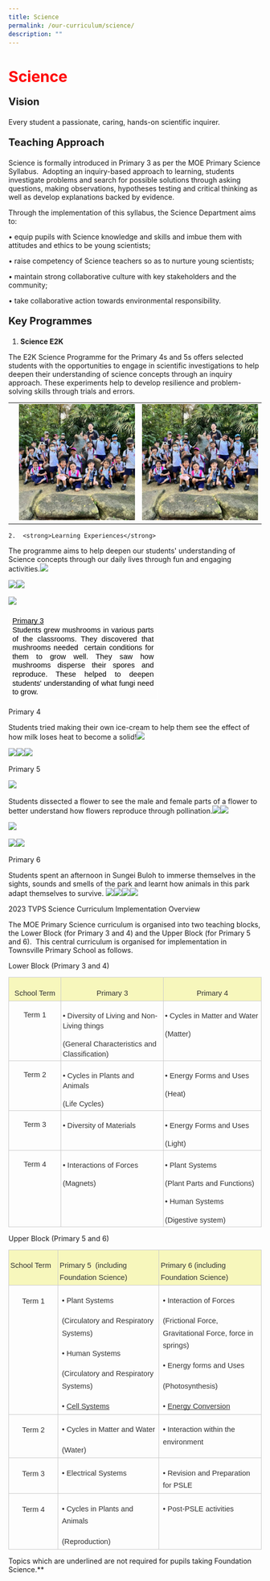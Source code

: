 ```yaml
---
title: Science
permalink: /our-curriculum/science/
description: ""
---
```

<h1 style="color:red;font-size:30px">Science</h1>

<p style="font-size:20px"><strong>Vision</strong></p>Every student a passionate, caring, hands-on scientific inquirer.

<p style="font-size:20px"><strong>Teaching Approach</strong></p>

Science is formally introduced in Primary 3 as per the MOE Primary Science Syllabus.&nbsp; Adopting an inquiry-based approach to learning, students investigate problems and search for possible solutions through asking questions, making observations, hypotheses testing and critical thinking as well as develop explanations backed by evidence.

Through the implementation of this syllabus, the Science Department aims to:

• equip pupils with Science knowledge and skills and imbue them with attitudes and ethics to be young scientists;

• raise competency of Science teachers so as to nurture young scientists;

• maintain strong collaborative culture with key stakeholders and the community;

• take collaborative action towards environmental responsibility.

<p style="font-size:20px"><strong>Key Programmes</strong>

1.  <strong>Science E2K</strong>&nbsp;
    
The E2K Science Programme for the Primary 4s and 5s offers selected students with the opportunities to engage in scientific investigations to help deepen their understanding of science concepts through an inquiry approach. These experiments help to develop resilience and problem-solving skills through trials and errors.&nbsp;

<table>
<tbody>
  <tr>
    <td>
			<img src=""></td>
		<td><img src="/images/English/english7.jpg"></td>
		<td><img src="/images/English/english7.jpg"></td>
  </tr>
</tbody>
</table>

	2.  <strong>Learning Experiences</strong>
	
The programme aims to help deepen our students' understanding of Science concepts through our daily lives through fun and engaging activities.![](https://lh6.googleusercontent.com/d40ZCkjEs_xeEsd4SA29LHTwDrH7kixLIOseaAduRknysHgobWfiA37S8dTPlJVFsQRdsszy3D72RsHnPGRdyPYtkAH_KZuHe0rs-OICrYgzTSxiKYJ9moq_mPqZ6W-hbgK0yTuQhdSYWDLRZ4mLM1M)

  
![](https://lh4.googleusercontent.com/HGZsW3sdvFtzArs9dplSVRzOk2Sqa-rQ6fJw_bvE6_LeCl3SUE0_3vHhP9mfOqOOmixjYRa1nXcuFil2tycH9TABQITF_meQBzf7cQJURVH9fe1Uldsl9WHvgVx1el7vXyXJTguL_j9BPG9x5r2xSUw)![](https://lh6.googleusercontent.com/IDEUYO08J9ortEp4Z6nx65egru6pBwEaTpZGzI51FBVlqXmwgaB2rhBPUNHmWxtZNnGvDbpisF7jwBqiVNd4b5lwG2ELBfFYNupn59lnMYPPA0ghLV5jPam5JTDK4MLlm2FDntYtd0iTBKLG1gPI8Hc)

  

  

  
![](https://lh5.googleusercontent.com/h7A4F68UPFSRHM4Th8pGyFcUdmPZjgiKULGe00j-ORI8ZvtOa1T93mFhLMzcLdLxQ2zFnGLXyGi-l5nbyb_xT6o-201Z0_vGKajM3EPq5UgY5Br0pXQPL1y5xBaPPklBXMx51mrEErGolo8rNMQYHpM)

  

<table style="border:none;border-collapse:collapse;"><colgroup><col width="296"></colgroup><tbody><tr style="height:96pt"><td style="border-left:solid #ffffff 1pt;border-right:solid #ffffff 1pt;border-bottom:solid #ffffff 1pt;border-top:solid #ffffff 1pt;vertical-align:top;padding:5pt 5pt 5pt 5pt;overflow:hidden;overflow-wrap:break-word;"><p style="line-height:1.2;text-align: justify;margin-top:0pt;margin-bottom:0pt;" dir="ltr"><span style="font-size:11pt;font-family:Arial;color:#000000;background-color:transparent;font-weight:400;font-style:normal;font-variant:normal;text-decoration:underline;-webkit-text-decoration-skip:none;text-decoration-skip-ink:none;vertical-align:baseline;white-space:pre;white-space:pre-wrap;">Primary 3</span></p><p style="line-height:1.2;text-align: justify;margin-top:0pt;margin-bottom:0pt;" dir="ltr"><span style="font-size:11pt;font-family:Arial;color:#000000;background-color:transparent;font-weight:400;font-style:normal;font-variant:normal;text-decoration:none;vertical-align:baseline;white-space:pre;white-space:pre-wrap;">Students grew mushrooms in various parts of the classrooms. They discovered that mushrooms needed&nbsp; certain conditions for them to grow well. They saw how mushrooms disperse their spores and reproduce. These helped to deepen students' understanding of what fungi need to grow.</span></p></td></tr></tbody></table>

  

  

  

  

  

Primary 4

  

Students tried making their own ice-cream to help them see the effect of how milk loses heat to become a solid!![](https://lh3.googleusercontent.com/eOdhhVrliPgH_gQ6f9nXUEvs2x0sya95alslOv1jzw7L5gDsQshV1b7BqyIJYdXD1N1CSb0HBl97nFynhN4ux-QTv1cKn8_Eniwk2oW8O1llf8rv7zrhEbzjJMbbzu3SPoiL8cd3Am7eQqPyvNHMumY)

  
![](https://lh5.googleusercontent.com/IpJ6dLvKlwu5Sv_f4tEd_-MuWNF2NxmGsC0MNyclY-5lUJv9bCIukn4-VO3ALKcQCM6OH7XVvNmAyar5rRkV2K3IcI1FadM0YX9k6PbBA4m8khXx8-EoI_ANcKkpghRvVOp_C-kbGnGGCVfS5Hk01oc)![](https://lh6.googleusercontent.com/9zusMASRUyvWSMgnclCJA87d7W4r7zPxtMbM8vVSS2wHorOeyzkwFeOOUWAdthOxdoeCBPipWI2IeaHHfDcnBBGFkfF6Cw_eJUdlL_9vIzfrBvr-u8oMlKgoe_I4W4kbS42wKWfy3P_6FMhmnzzStAY)![](https://lh5.googleusercontent.com/RXEkq27Fc4bvoIxl0uy3kfPvoqVyvEC_Gfw0v4dF6u6ybzseCA763OjR4_E2-WplpbHEuRZDeA8rUM2YAaDW-n9GwdxsKI12cbKgph0NzLiZbrRN09NgmKP6XDFyu3iYhx_EWmmySgUrLPwIEkoGHoQ)

  

  

  

  

Primary 5

  
![](https://lh5.googleusercontent.com/n7-yhNn86x6CAPDfhboGX0v-mMADNRxeQ42KtDB83qR99FB1oYOolHxHWuf5LnnvF-dg5ncu3r8lf9wlk89DydD2qyxa90x59LQIKwcoWNUGPRIJnmyE6lzXyJGkBVSB21HGGoX_q-0yZ1BsY4thUow)

Students dissected a flower to see the male and female parts of a flower to better understand how flowers reproduce through pollination.![](https://lh3.googleusercontent.com/2d3VuoOOAuo4BmivOnU8thurn4cihhzrKdqKkvjfMewEO4Mf052lR91tn9aqjwyrmpViU79tDlQoSJOVBgoB1tKwlRPNM_XOLXf5FJOpgEVehhbZ03E_HBUtaoi58Ji_3xBb9N2sRZnExG3OnL7mGmI)![](https://lh4.googleusercontent.com/Gr16eSdBVEuOvjJztO555tXY4vRafTblpW-dDJSmQFoDhMtLzRIhrfE2-MGxwNUf_x-hXijcdReJvcCDRrCcDJwgnVDjrD2RAJ5qQF-N5thjx2Ug_5VPjl9IKkQWS2vYsBsSCxWPGqMCXbXpLdDOYuQ)

  

  
![](https://lh6.googleusercontent.com/nbOmc_mNDhZsB5XKz8BKpLk1B9tSmxn5-WaunruCsTjecqEjT8oXY1PSr619HSAWsPEawdBrmGaYulFXrbIahBsxTqqU12EqwY3AzBRVm94oxeFkLDDRba67etf7wXrsOThQZkUWP_uhgikuoBdsy4s)

  
![](https://lh4.googleusercontent.com/32UYzSeQDGxQIltJJq9KzaLo2Ltti2yUcSJbmEKcDzrHeKxnhDOsFn19xPuHLLT9nTbaEcPoWzj8tDkkOsJ3OaTrfJfyx8R5uUsXCwEcxistthp42MGEs0uXzfKVb-mIzbjcqB-2-tWHqqDAjbEsRqk)![](https://lh5.googleusercontent.com/4JBQZP6aOJAxt5yVHTclFmTQ5oSPVnoUmXPoHza8PzCxwwqSN58gFPRyi5h20hkhPf8AxQ5h1dTs4hNiDgQN_FkZpmgjGPzNix2D6Q16SrRz5VNstjZGlNR1MSX3lO-ZDUShf7QjXUJ5gjPkvxNTTP0)

  

  

  

  

  

  

  

  

  

Primary 6

  

Students spent an afternoon in Sungei Buloh to immerse themselves in the sights, sounds and smells of the park and learnt how animals in this park adapt themselves to survive.&nbsp;![](https://lh5.googleusercontent.com/BVas6h_PW9XTu3GOppoNBritquHy0v0KdaYFbG-BF5Pp5SH1zNDC8_WAOApss3mhDhALxpZXptsXlSLwxt5-o_2cnH4K4aPEXb8SYDUCecG6KxIiE0mVlf2UQseZWaa5lJIi7J2SLgTdECFXELc7qBg)![](https://lh6.googleusercontent.com/SQt7I14tmGUiTi5ZHUTXh-6BwD4wSmbyVWtEppWbV9MaS0p1SKyHfFVN9T7QBuMsd5zBlkbD9_C2fnkdM11-sao9jo9ES1gni_cU5AoUsgoePh-Wc5oJFyfw4CHdXELcoEk5ZNIigNO6jrTFbeyfKDM)![](https://lh6.googleusercontent.com/sa8yMBAU4ceH7LgGaa6RiT3YiG6x4Ngvw7SCg67Q_DdYbhZkuj-4xeVFshU-4mKh0JWEyoZEirLqksUOMomh57n4JD4qtRAZqFrjJcvkhC0JxmCXDLZ1hUO9Y3as8Zw3i6K2f9cZ-n7dxZBdV6-9wDE)![](https://lh5.googleusercontent.com/t0NHgMx3RA91_EH2sHXA1jZ7Bre5XW16jAM1KTHHKyi19G2iYQl4SUs_KuqxLO8YtQJh4mXVje2gHngpoK4uAAZ8pB-vakJxkE3Ijjj5oFntjgAvrw82ijSvVBobZPRF-Y4Hn1XbvMDBpMmfbrVpSGo)

  

  

  

  

2023 TVPS Science Curriculum Implementation Overview

The MOE Primary Science curriculum is organised into two teaching blocks, the Lower Block (for Primary 3 and 4) and the Upper Block (for Primary 5 and 6).&nbsp; This central curriculum is organised for implementation in Townsville Primary School as follows.

Lower Block (Primary 3 and 4)

<table style="border:none;border-collapse:collapse;"><colgroup><col width="128"><col width="248"><col width="248"></colgroup><tbody><tr style="height:30.75pt"><td style="border-left:solid #cccccc 0.98958pt;border-right:solid #cccccc 0.98958pt;border-bottom:solid #cccccc 0.98958pt;border-top:solid #cccccc 0.98958pt;vertical-align:bottom;background-color:#f7f7bc;padding:2pt 2pt 2pt 2pt;overflow:hidden;overflow-wrap:break-word;"><p style="line-height:1.656;text-align: center;margin-top:12pt;margin-bottom:0pt;" dir="ltr"><span style="font-size:11pt;font-family:Arial;color:#333333;background-color:transparent;font-weight:400;font-style:normal;font-variant:normal;text-decoration:none;vertical-align:baseline;white-space:pre;white-space:pre-wrap;">School Term</span></p></td><td style="border-left:solid #cccccc 0.98958pt;border-right:solid #cccccc 0.98958pt;border-bottom:solid #cccccc 0.98958pt;border-top:solid #cccccc 0.98958pt;vertical-align:bottom;background-color:#f7f7bc;padding:2pt 2pt 2pt 2pt;overflow:hidden;overflow-wrap:break-word;"><p style="line-height:1.656;text-align: center;margin-top:12pt;margin-bottom:0pt;" dir="ltr"><span style="font-size:11pt;font-family:Arial;color:#333333;background-color:transparent;font-weight:400;font-style:normal;font-variant:normal;text-decoration:none;vertical-align:baseline;white-space:pre;white-space:pre-wrap;">Primary 3</span></p></td><td style="border-left:solid #cccccc 0.98958pt;border-right:solid #cccccc 0.98958pt;border-bottom:solid #cccccc 0.98958pt;border-top:solid #cccccc 0.98958pt;vertical-align:bottom;background-color:#f7f7bc;padding:2pt 2pt 2pt 2pt;overflow:hidden;overflow-wrap:break-word;"><p style="line-height:1.656;text-align: center;margin-top:12pt;margin-bottom:0pt;" dir="ltr"><span style="font-size:11pt;font-family:Arial;color:#333333;background-color:transparent;font-weight:400;font-style:normal;font-variant:normal;text-decoration:none;vertical-align:baseline;white-space:pre;white-space:pre-wrap;">Primary 4</span></p></td></tr><tr style="height:57.75pt"><td style="border-left:solid #cccccc 0.98958pt;border-right:solid #cccccc 0.98958pt;border-bottom:solid #cccccc 0.98958pt;border-top:solid #cccccc 0.98958pt;vertical-align:top;padding:2pt 2pt 2pt 2pt;overflow:hidden;overflow-wrap:break-word;"><p style="line-height:1.2;text-align: center;margin-top:12pt;margin-bottom:0pt;" dir="ltr"><span style="font-size:11pt;font-family:Arial;color:#333333;background-color:transparent;font-weight:400;font-style:normal;font-variant:normal;text-decoration:none;vertical-align:baseline;white-space:pre;white-space:pre-wrap;">Term 1</span></p></td><td style="border-left:solid #cccccc 0.98958pt;border-right:solid #cccccc 0.98958pt;border-bottom:solid #cccccc 0.98958pt;border-top:solid #cccccc 0.98958pt;vertical-align:top;padding:2.016pt 2.016pt 2.016pt 2.016pt;overflow:hidden;overflow-wrap:break-word;"><p style="line-height:1.38;margin-top:12pt;margin-bottom:0pt;" dir="ltr"><span style="font-size:11pt;font-family:Arial;color:#333333;background-color:transparent;font-weight:400;font-style:normal;font-variant:normal;text-decoration:none;vertical-align:baseline;white-space:pre;white-space:pre-wrap;">• Diversity of Living and Non-Living things</span></p><p style="line-height:1.38;margin-top:12pt;margin-bottom:0pt;" dir="ltr"><span style="font-size:11pt;font-family:Arial;color:#333333;background-color:transparent;font-weight:400;font-style:normal;font-variant:normal;text-decoration:none;vertical-align:baseline;white-space:pre;white-space:pre-wrap;">(General Characteristics and Classification)</span></p></td><td style="border-left:solid #cccccc 0.98958pt;border-right:solid #cccccc 0.98958pt;border-bottom:solid #cccccc 0.98958pt;border-top:solid #cccccc 0.98958pt;vertical-align:top;padding:2.016pt 2.016pt 2.016pt 2.016pt;overflow:hidden;overflow-wrap:break-word;"><p style="line-height:1.38;margin-top:12pt;margin-bottom:0pt;" dir="ltr"><span style="font-size:11pt;font-family:Arial;color:#333333;background-color:transparent;font-weight:400;font-style:normal;font-variant:normal;text-decoration:none;vertical-align:baseline;white-space:pre;white-space:pre-wrap;">• Cycles in Matter and Water</span></p><p style="line-height:1.38;margin-top:12pt;margin-bottom:0pt;" dir="ltr"><span style="font-size:11pt;font-family:Arial;color:#333333;background-color:transparent;font-weight:400;font-style:normal;font-variant:normal;text-decoration:none;vertical-align:baseline;white-space:pre;white-space:pre-wrap;">(Matter)</span></p></td></tr><tr style="height:57.75pt"><td style="border-left:solid #cccccc 0.98958pt;border-right:solid #cccccc 0.98958pt;border-bottom:solid #cccccc 0.98958pt;border-top:solid #cccccc 0.98958pt;vertical-align:top;padding:2pt 2pt 2pt 2pt;overflow:hidden;overflow-wrap:break-word;"><p style="line-height:1.2;text-align: center;margin-top:12pt;margin-bottom:0pt;" dir="ltr"><span style="font-size:11pt;font-family:Arial;color:#333333;background-color:transparent;font-weight:400;font-style:normal;font-variant:normal;text-decoration:none;vertical-align:baseline;white-space:pre;white-space:pre-wrap;">Term 2</span></p></td><td style="border-left:solid #cccccc 0.98958pt;border-right:solid #cccccc 0.98958pt;border-bottom:solid #cccccc 0.98958pt;border-top:solid #cccccc 0.98958pt;vertical-align:top;padding:2.016pt 2.016pt 2.016pt 2.016pt;overflow:hidden;overflow-wrap:break-word;"><p style="line-height:1.38;margin-top:12pt;margin-bottom:0pt;" dir="ltr"><span style="font-size:11pt;font-family:Arial;color:#333333;background-color:transparent;font-weight:400;font-style:normal;font-variant:normal;text-decoration:none;vertical-align:baseline;white-space:pre;white-space:pre-wrap;">• Cycles in Plants and Animals</span></p><p style="line-height:1.38;margin-top:12pt;margin-bottom:0pt;" dir="ltr"><span style="font-size:11pt;font-family:Arial;color:#333333;background-color:transparent;font-weight:400;font-style:normal;font-variant:normal;text-decoration:none;vertical-align:baseline;white-space:pre;white-space:pre-wrap;">(Life Cycles)</span></p></td><td style="border-left:solid #cccccc 0.98958pt;border-right:solid #cccccc 0.98958pt;border-bottom:solid #cccccc 0.98958pt;border-top:solid #cccccc 0.98958pt;vertical-align:top;padding:2.016pt 2.016pt 2.016pt 2.016pt;overflow:hidden;overflow-wrap:break-word;"><p style="line-height:1.38;margin-top:12pt;margin-bottom:0pt;" dir="ltr"><span style="font-size:11pt;font-family:Arial;color:#333333;background-color:transparent;font-weight:400;font-style:normal;font-variant:normal;text-decoration:none;vertical-align:baseline;white-space:pre;white-space:pre-wrap;">• Energy Forms and Uses</span></p><p style="line-height:1.38;margin-top:12pt;margin-bottom:0pt;" dir="ltr"><span style="font-size:11pt;font-family:Arial;color:#333333;background-color:transparent;font-weight:400;font-style:normal;font-variant:normal;text-decoration:none;vertical-align:baseline;white-space:pre;white-space:pre-wrap;">(Heat)</span></p></td></tr><tr style="height:57.75pt"><td style="border-left:solid #cccccc 0.98958pt;border-right:solid #cccccc 0.98958pt;border-bottom:solid #cccccc 0.98958pt;border-top:solid #cccccc 0.98958pt;vertical-align:top;padding:2pt 2pt 2pt 2pt;overflow:hidden;overflow-wrap:break-word;"><p style="line-height:1.2;text-align: center;margin-top:12pt;margin-bottom:0pt;" dir="ltr"><span style="font-size:11pt;font-family:Arial;color:#333333;background-color:transparent;font-weight:400;font-style:normal;font-variant:normal;text-decoration:none;vertical-align:baseline;white-space:pre;white-space:pre-wrap;">Term 3</span></p></td><td style="border-left:solid #cccccc 0.98958pt;border-right:solid #cccccc 0.98958pt;border-bottom:solid #cccccc 0.98958pt;border-top:solid #cccccc 0.98958pt;vertical-align:top;padding:2.016pt 2.016pt 2.016pt 2.016pt;overflow:hidden;overflow-wrap:break-word;"><p style="line-height:1.38;margin-top:12pt;margin-bottom:0pt;" dir="ltr"><span style="font-size:11pt;font-family:Arial;color:#333333;background-color:transparent;font-weight:400;font-style:normal;font-variant:normal;text-decoration:none;vertical-align:baseline;white-space:pre;white-space:pre-wrap;">• Diversity of Materials</span></p></td><td style="border-left:solid #cccccc 0.98958pt;border-right:solid #cccccc 0.98958pt;border-bottom:solid #cccccc 0.98958pt;border-top:solid #cccccc 0.98958pt;vertical-align:top;padding:2.016pt 2.016pt 2.016pt 2.016pt;overflow:hidden;overflow-wrap:break-word;"><p style="line-height:1.38;margin-top:12pt;margin-bottom:0pt;" dir="ltr"><span style="font-size:11pt;font-family:Arial;color:#333333;background-color:transparent;font-weight:400;font-style:normal;font-variant:normal;text-decoration:none;vertical-align:baseline;white-space:pre;white-space:pre-wrap;">• Energy Forms and Uses</span></p><p style="line-height:1.38;margin-top:12pt;margin-bottom:0pt;" dir="ltr"><span style="font-size:11pt;font-family:Arial;color:#333333;background-color:transparent;font-weight:400;font-style:normal;font-variant:normal;text-decoration:none;vertical-align:baseline;white-space:pre;white-space:pre-wrap;">(Light)</span></p></td></tr><tr style="height:110.25pt"><td style="border-left:solid #cccccc 0.98958pt;border-right:solid #cccccc 0.98958pt;border-bottom:solid #cccccc 0.98958pt;border-top:solid #cccccc 0.98958pt;vertical-align:top;padding:2pt 2pt 2pt 2pt;overflow:hidden;overflow-wrap:break-word;"><p style="line-height:1.2;text-align: center;margin-top:12pt;margin-bottom:0pt;" dir="ltr"><span style="font-size:11pt;font-family:Arial;color:#333333;background-color:transparent;font-weight:400;font-style:normal;font-variant:normal;text-decoration:none;vertical-align:baseline;white-space:pre;white-space:pre-wrap;">Term 4</span></p></td><td style="border-left:solid #cccccc 0.98958pt;border-right:solid #cccccc 0.98958pt;border-bottom:solid #cccccc 0.98958pt;border-top:solid #cccccc 0.98958pt;vertical-align:top;padding:2.016pt 2.016pt 2.016pt 2.016pt;overflow:hidden;overflow-wrap:break-word;"><p style="line-height:1.38;margin-top:12pt;margin-bottom:0pt;" dir="ltr"><span style="font-size:11pt;font-family:Arial;color:#333333;background-color:transparent;font-weight:400;font-style:normal;font-variant:normal;text-decoration:none;vertical-align:baseline;white-space:pre;white-space:pre-wrap;">• Interactions of Forces</span></p><p style="line-height:1.38;margin-top:12pt;margin-bottom:0pt;" dir="ltr"><span style="font-size:11pt;font-family:Arial;color:#333333;background-color:transparent;font-weight:400;font-style:normal;font-variant:normal;text-decoration:none;vertical-align:baseline;white-space:pre;white-space:pre-wrap;">(Magnets)</span></p></td><td style="border-left:solid #cccccc 0.98958pt;border-right:solid #cccccc 0.98958pt;border-bottom:solid #cccccc 0.98958pt;border-top:solid #cccccc 0.98958pt;vertical-align:top;padding:2.016pt 2.016pt 2.016pt 2.016pt;overflow:hidden;overflow-wrap:break-word;"><p style="line-height:1.38;margin-top:12pt;margin-bottom:0pt;" dir="ltr"><span style="font-size:11pt;font-family:Arial;color:#333333;background-color:transparent;font-weight:400;font-style:normal;font-variant:normal;text-decoration:none;vertical-align:baseline;white-space:pre;white-space:pre-wrap;">• Plant Systems</span></p><p style="line-height:1.38;margin-top:12pt;margin-bottom:0pt;" dir="ltr"><span style="font-size:11pt;font-family:Arial;color:#333333;background-color:transparent;font-weight:400;font-style:normal;font-variant:normal;text-decoration:none;vertical-align:baseline;white-space:pre;white-space:pre-wrap;">(Plant Parts and Functions)</span></p><p style="line-height:1.38;margin-top:12pt;margin-bottom:0pt;" dir="ltr"><span style="font-size:11pt;font-family:Arial;color:#333333;background-color:transparent;font-weight:400;font-style:normal;font-variant:normal;text-decoration:none;vertical-align:baseline;white-space:pre;white-space:pre-wrap;">• Human Systems</span></p><p style="line-height:1.38;margin-top:12pt;margin-bottom:0pt;" dir="ltr"><span style="font-size:11pt;font-family:Arial;color:#333333;background-color:transparent;font-weight:400;font-style:normal;font-variant:normal;text-decoration:none;vertical-align:baseline;white-space:pre;white-space:pre-wrap;">(Digestive system)</span></p></td></tr></tbody></table>

Upper Block (Primary 5 and 6)

<table style="border:none;border-collapse:collapse;"><colgroup><col width="125"><col width="251"><col width="248"></colgroup><tbody><tr style="height:30.75pt"><td style="border-left:solid #cccccc 0.98958pt;border-right:solid #cccccc 0.98958pt;border-bottom:solid #cccccc 0.98958pt;border-top:solid #cccccc 0.98958pt;vertical-align:top;background-color:#f7f7bc;padding:2pt 2pt 2pt 2pt;overflow:hidden;overflow-wrap:break-word;"><p style="line-height:1.656;margin-top:12pt;margin-bottom:0pt;" dir="ltr"><span style="font-size:11pt;font-family:Arial;color:#333333;background-color:transparent;font-weight:400;font-style:normal;font-variant:normal;text-decoration:none;vertical-align:baseline;white-space:pre;white-space:pre-wrap;">School Term</span></p></td><td style="border-left:solid #cccccc 0.98958pt;border-right:solid #cccccc 0.98958pt;border-bottom:solid #cccccc 0.98958pt;border-top:solid #cccccc 0.98958pt;vertical-align:top;background-color:#f7f7bc;padding:2pt 2pt 2pt 2pt;overflow:hidden;overflow-wrap:break-word;"><p style="line-height:1.656;margin-top:12pt;margin-bottom:0pt;" dir="ltr"><span style="font-size:11pt;font-family:Arial;color:#333333;background-color:transparent;font-weight:400;font-style:normal;font-variant:normal;text-decoration:none;vertical-align:baseline;white-space:pre;white-space:pre-wrap;">Primary 5&nbsp; (including Foundation Science)</span></p></td><td style="border-left:solid #cccccc 0.98958pt;border-right:solid #cccccc 0.98958pt;border-bottom:solid #cccccc 0.98958pt;border-top:solid #cccccc 0.98958pt;vertical-align:top;background-color:#f7f7bc;padding:2pt 2pt 2pt 2pt;overflow:hidden;overflow-wrap:break-word;"><p style="line-height:1.656;margin-top:12pt;margin-bottom:0pt;" dir="ltr"><span style="font-size:11pt;font-family:Arial;color:#333333;background-color:transparent;font-weight:400;font-style:normal;font-variant:normal;text-decoration:none;vertical-align:baseline;white-space:pre;white-space:pre-wrap;">Primary 6 (including Foundation Science)</span></p></td></tr><tr style="height:137.25pt"><td style="border-left:solid #cccccc 0.98958pt;border-right:solid #cccccc 0.98958pt;border-bottom:solid #cccccc 0.98958pt;border-top:solid #cccccc 0.98958pt;vertical-align:top;padding:2pt 2pt 2pt 2pt;overflow:hidden;overflow-wrap:break-word;"><p style="line-height:1.656;text-align: center;margin-top:12pt;margin-bottom:0pt;" dir="ltr"><span style="font-size:11pt;font-family:Arial;color:#333333;background-color:transparent;font-weight:400;font-style:normal;font-variant:normal;text-decoration:none;vertical-align:baseline;white-space:pre;white-space:pre-wrap;">Term 1</span></p></td><td style="border-left:solid #cccccc 0.98958pt;border-right:solid #cccccc 0.98958pt;border-bottom:solid #cccccc 0.98958pt;border-top:solid #cccccc 0.98958pt;vertical-align:top;padding:-26.784pt -26.784pt -26.784pt -26.784pt;overflow:hidden;overflow-wrap:break-word;"><p style="line-height:1.656;margin-top:12pt;margin-bottom:0pt;" dir="ltr"><span style="font-size:11pt;font-family:Arial;color:#333333;background-color:transparent;font-weight:400;font-style:normal;font-variant:normal;text-decoration:none;vertical-align:baseline;white-space:pre;white-space:pre-wrap;">• Plant Systems</span></p><p style="line-height:1.656;margin-top:12pt;margin-bottom:0pt;" dir="ltr"><span style="font-size:11pt;font-family:Arial;color:#333333;background-color:transparent;font-weight:400;font-style:normal;font-variant:normal;text-decoration:none;vertical-align:baseline;white-space:pre;white-space:pre-wrap;">(Circulatory and Respiratory Systems)</span></p><p style="line-height:1.656;margin-top:12pt;margin-bottom:0pt;" dir="ltr"><span style="font-size:11pt;font-family:Arial;color:#333333;background-color:transparent;font-weight:400;font-style:normal;font-variant:normal;text-decoration:none;vertical-align:baseline;white-space:pre;white-space:pre-wrap;">• Human Systems</span></p><p style="line-height:1.656;margin-top:12pt;margin-bottom:0pt;" dir="ltr"><span style="font-size:11pt;font-family:Arial;color:#333333;background-color:transparent;font-weight:400;font-style:normal;font-variant:normal;text-decoration:none;vertical-align:baseline;white-space:pre;white-space:pre-wrap;">(Circulatory and Respiratory Systems)</span></p><p style="line-height:1.656;margin-top:12pt;margin-bottom:0pt;" dir="ltr"><span style="font-size:11pt;font-family:Arial;color:#333333;background-color:transparent;font-weight:400;font-style:normal;font-variant:normal;text-decoration:none;vertical-align:baseline;white-space:pre;white-space:pre-wrap;">• </span><span style="font-size:11pt;font-family:Arial;color:#333333;background-color:transparent;font-weight:400;font-style:normal;font-variant:normal;text-decoration:underline;-webkit-text-decoration-skip:none;text-decoration-skip-ink:none;vertical-align:baseline;white-space:pre;white-space:pre-wrap;">Cell Systems</span></p></td><td style="border-left:solid #cccccc 0.98958pt;border-right:solid #cccccc 0.98958pt;border-bottom:solid #cccccc 0.98958pt;border-top:solid #cccccc 0.98958pt;vertical-align:top;padding:-26.784pt -26.784pt -26.784pt -26.784pt;overflow:hidden;overflow-wrap:break-word;"><p style="line-height:1.656;margin-top:12pt;margin-bottom:0pt;" dir="ltr"><span style="font-size:11pt;font-family:Arial;color:#333333;background-color:transparent;font-weight:400;font-style:normal;font-variant:normal;text-decoration:none;vertical-align:baseline;white-space:pre;white-space:pre-wrap;">• Interaction of Forces</span></p><p style="line-height:1.656;margin-top:12pt;margin-bottom:0pt;" dir="ltr"><span style="font-size:11pt;font-family:Arial;color:#333333;background-color:transparent;font-weight:400;font-style:normal;font-variant:normal;text-decoration:none;vertical-align:baseline;white-space:pre;white-space:pre-wrap;">(Frictional Force, Gravitational Force, force in springs)</span></p><p style="line-height:1.656;margin-top:12pt;margin-bottom:0pt;" dir="ltr"><span style="font-size:11pt;font-family:Arial;color:#333333;background-color:transparent;font-weight:400;font-style:normal;font-variant:normal;text-decoration:none;vertical-align:baseline;white-space:pre;white-space:pre-wrap;">• Energy forms and Uses</span></p><p style="line-height:1.656;margin-top:12pt;margin-bottom:0pt;" dir="ltr"><span style="font-size:11pt;font-family:Arial;color:#333333;background-color:transparent;font-weight:400;font-style:normal;font-variant:normal;text-decoration:none;vertical-align:baseline;white-space:pre;white-space:pre-wrap;">(Photosynthesis)</span></p><p style="line-height:1.656;margin-top:12pt;margin-bottom:0pt;" dir="ltr"><span style="font-size:11pt;font-family:Arial;color:#333333;background-color:transparent;font-weight:400;font-style:normal;font-variant:normal;text-decoration:none;vertical-align:baseline;white-space:pre;white-space:pre-wrap;">• </span><span style="font-size:11pt;font-family:Arial;color:#333333;background-color:transparent;font-weight:400;font-style:normal;font-variant:normal;text-decoration:underline;-webkit-text-decoration-skip:none;text-decoration-skip-ink:none;vertical-align:baseline;white-space:pre;white-space:pre-wrap;">Energy Conversion</span></p></td></tr><tr style="height:57.75pt"><td style="border-left:solid #cccccc 0.98958pt;border-right:solid #cccccc 0.98958pt;border-bottom:solid #cccccc 0.98958pt;border-top:solid #cccccc 0.98958pt;vertical-align:top;padding:2pt 2pt 2pt 2pt;overflow:hidden;overflow-wrap:break-word;"><p style="line-height:1.656;text-align: center;margin-top:12pt;margin-bottom:0pt;" dir="ltr"><span style="font-size:11pt;font-family:Arial;color:#333333;background-color:transparent;font-weight:400;font-style:normal;font-variant:normal;text-decoration:none;vertical-align:baseline;white-space:pre;white-space:pre-wrap;">Term 2</span></p></td><td style="border-left:solid #cccccc 0.98958pt;border-right:solid #cccccc 0.98958pt;border-bottom:solid #cccccc 0.98958pt;border-top:solid #cccccc 0.98958pt;vertical-align:top;padding:-26.784pt -26.784pt -26.784pt -26.784pt;overflow:hidden;overflow-wrap:break-word;"><p style="line-height:1.656;margin-top:12pt;margin-bottom:0pt;" dir="ltr"><span style="font-size:11pt;font-family:Arial;color:#333333;background-color:transparent;font-weight:400;font-style:normal;font-variant:normal;text-decoration:none;vertical-align:baseline;white-space:pre;white-space:pre-wrap;">• Cycles in Matter and Water</span></p><p style="line-height:1.656;margin-top:12pt;margin-bottom:0pt;" dir="ltr"><span style="font-size:11pt;font-family:Arial;color:#333333;background-color:transparent;font-weight:400;font-style:normal;font-variant:normal;text-decoration:none;vertical-align:baseline;white-space:pre;white-space:pre-wrap;">(Water)</span></p></td><td style="border-left:solid #cccccc 0.98958pt;border-right:solid #cccccc 0.98958pt;border-bottom:solid #cccccc 0.98958pt;border-top:solid #cccccc 0.98958pt;vertical-align:top;padding:-26.784pt -26.784pt -26.784pt -26.784pt;overflow:hidden;overflow-wrap:break-word;"><p style="line-height:1.656;margin-top:12pt;margin-bottom:0pt;" dir="ltr"><span style="font-size:11pt;font-family:Arial;color:#333333;background-color:transparent;font-weight:400;font-style:normal;font-variant:normal;text-decoration:none;vertical-align:baseline;white-space:pre;white-space:pre-wrap;">• Interaction within the environment</span></p></td></tr><tr style="height:30.75pt"><td style="border-left:solid #cccccc 0.98958pt;border-right:solid #cccccc 0.98958pt;border-bottom:solid #cccccc 0.98958pt;border-top:solid #cccccc 0.98958pt;vertical-align:top;padding:2pt 2pt 2pt 2pt;overflow:hidden;overflow-wrap:break-word;"><p style="line-height:1.656;text-align: center;margin-top:12pt;margin-bottom:0pt;" dir="ltr"><span style="font-size:11pt;font-family:Arial;color:#333333;background-color:transparent;font-weight:400;font-style:normal;font-variant:normal;text-decoration:none;vertical-align:baseline;white-space:pre;white-space:pre-wrap;">Term 3</span></p></td><td style="border-left:solid #cccccc 0.98958pt;border-right:solid #cccccc 0.98958pt;border-bottom:solid #cccccc 0.98958pt;border-top:solid #cccccc 0.98958pt;vertical-align:top;padding:-26.784pt -26.784pt -26.784pt -26.784pt;overflow:hidden;overflow-wrap:break-word;"><p style="line-height:1.656;margin-top:12pt;margin-bottom:0pt;" dir="ltr"><span style="font-size:11pt;font-family:Arial;color:#333333;background-color:transparent;font-weight:400;font-style:normal;font-variant:normal;text-decoration:none;vertical-align:baseline;white-space:pre;white-space:pre-wrap;">• Electrical Systems</span></p></td><td style="border-left:solid #cccccc 0.98958pt;border-right:solid #cccccc 0.98958pt;border-bottom:solid #cccccc 0.98958pt;border-top:solid #cccccc 0.98958pt;vertical-align:top;padding:-26.784pt -26.784pt -26.784pt -26.784pt;overflow:hidden;overflow-wrap:break-word;"><p style="line-height:1.656;margin-top:12pt;margin-bottom:0pt;" dir="ltr"><span style="font-size:11pt;font-family:Arial;color:#333333;background-color:transparent;font-weight:400;font-style:normal;font-variant:normal;text-decoration:none;vertical-align:baseline;white-space:pre;white-space:pre-wrap;">• Revision and Preparation for PSLE</span></p></td></tr><tr style="height:57.75pt"><td style="border-left:solid #cccccc 0.98958pt;border-right:solid #cccccc 0.98958pt;border-bottom:solid #cccccc 0.98958pt;border-top:solid #cccccc 0.98958pt;vertical-align:top;padding:2pt 2pt 2pt 2pt;overflow:hidden;overflow-wrap:break-word;"><p style="line-height:1.656;text-align: center;margin-top:12pt;margin-bottom:0pt;" dir="ltr"><span style="font-size:11pt;font-family:Arial;color:#333333;background-color:transparent;font-weight:400;font-style:normal;font-variant:normal;text-decoration:none;vertical-align:baseline;white-space:pre;white-space:pre-wrap;">Term 4</span></p></td><td style="border-left:solid #cccccc 0.98958pt;border-right:solid #cccccc 0.98958pt;border-bottom:solid #cccccc 0.98958pt;border-top:solid #cccccc 0.98958pt;vertical-align:top;padding:-26.784pt -26.784pt -26.784pt -26.784pt;overflow:hidden;overflow-wrap:break-word;"><p style="line-height:1.656;margin-top:12pt;margin-bottom:0pt;" dir="ltr"><span style="font-size:11pt;font-family:Arial;color:#333333;background-color:transparent;font-weight:400;font-style:normal;font-variant:normal;text-decoration:none;vertical-align:baseline;white-space:pre;white-space:pre-wrap;">• Cycles in Plants and Animals</span></p><p style="line-height:1.656;margin-top:12pt;margin-bottom:0pt;" dir="ltr"><span style="font-size:11pt;font-family:Arial;color:#333333;background-color:transparent;font-weight:400;font-style:normal;font-variant:normal;text-decoration:none;vertical-align:baseline;white-space:pre;white-space:pre-wrap;">(Reproduction)</span></p></td><td style="border-left:solid #cccccc 0.98958pt;border-right:solid #cccccc 0.98958pt;border-bottom:solid #cccccc 0.98958pt;border-top:solid #cccccc 0.98958pt;vertical-align:top;padding:-26.784pt -26.784pt -26.784pt -26.784pt;overflow:hidden;overflow-wrap:break-word;"><p style="line-height:1.656;margin-top:12pt;margin-bottom:0pt;" dir="ltr"><span style="font-size:11pt;font-family:Arial;color:#333333;background-color:transparent;font-weight:400;font-style:normal;font-variant:normal;text-decoration:none;vertical-align:baseline;white-space:pre;white-space:pre-wrap;">• Post-PSLE activities</span></p></td></tr></tbody></table>

Topics which are underlined are not required for pupils taking Foundation Science.**</p>